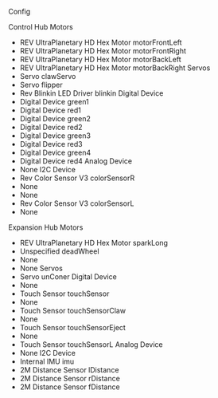 Config

Control Hub Motors

- REV UltraPlanetary HD Hex Motor motorFrontLeft
- REV UltraPlanetary HD Hex Motor motorFrontRight
- REV UltraPlanetary HD Hex Motor motorBackLeft
- REV UltraPlanetary HD Hex Motor motorBackRight Servos
- Servo clawServo
- Servo flipper
- Rev Blinkin LED Driver blinkin Digital Device
- Digital Device green1
- Digital Device red1
- Digital Device green2
- Digital Device red2
- Digital Device green3
- Digital Device red3
- Digital Device green4
- Digital Device red4 Analog Device
- None I2C Device
- Rev Color Sensor V3 colorSensorR
- None
- None
- Rev Color Sensor V3 colorSensorL
- None

Expansion Hub Motors

- REV UltraPlanetary HD Hex Motor sparkLong
- Unspecified deadWheel
- None
- None Servos
- Servo unConer Digital Device
- None
- Touch Sensor touchSensor
- None
- Touch Sensor touchSensorClaw
- None
- Touch Sensor touchSensorEject
- None
- Touch Sensor touchSensorL Analog Device
- None I2C Device
- Internal IMU imu
- 2M Distance Sensor lDistance
- 2M Distance Sensor rDistance
- 2M Distance Sensor fDistance